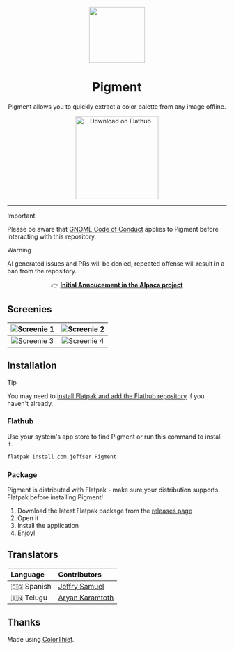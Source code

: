 <p align="center"><img width="128" src="https://jeffser.com/images/pigment/logo.svg">
<h1 align="center">Pigment</h1>

<p align="center">Pigment allows you to quickly extract a color palette from any image offline.</p>

<p align="center"><a href='https://flathub.org/apps/com.jeffser.Pigment'><img width='190' alt='Download on Flathub' src='https://flathub.org/api/badge?locale=en'/></a></p>

---

> [!IMPORTANT]
> Please be aware that [GNOME Code of Conduct](https://conduct.gnome.org) applies to Pigment before interacting with this repository.

> [!WARNING]
> AI generated issues and PRs will be denied, repeated offense will result in a ban from the repository.

<p align="center">
    &#128073; <a href="https://github.com/Jeffser/Alpaca/discussions/793"><b>Initial Annoucement in the Alpaca project</b></a>
</p>

## Screenies

| ![Screenie 1](https://jeffser.com/images/pigment/screenie1.png) | ![Screenie 2](https://jeffser.com/images/pigment/screenie2.png) |
|:---------------------------------------------------------------:|:---------------------------------------------------------------:|
| ![Screenie 3](https://jeffser.com/images/pigment/screenie3.png) | ![Screenie 4](https://jeffser.com/images/pigment/screenie4.png) |

## Installation

> [!TIP]
> You may need to [install Flatpak and add the Flathub repository](https://flathub.org/setup) if you haven't already.

### Flathub

Use your system's app store to find Pigment or run this command to install it.

```BASH
flatpak install com.jeffser.Pigment
```

### Package

Pigment is distributed with Flatpak - make sure your distribution supports Flatpak before installing Pigment!

1. Download the latest Flatpak package from the [releases page](https://github.com/Jeffser/Pigment/releases)
2. Open it
3. Install the application
4. Enjoy!

## Translators

Language               | Contributors
:----------------------|:-----------
🇪🇸 Spanish             | [Jeffry Samuel](https://github.com/jeffser)
🇮🇳 Telugu              | [Aryan Karamtoth](https://github.com/SpaciousCoder78)

## Thanks

Made using [ColorThief](https://github.com/fengsp/color-thief-py).
